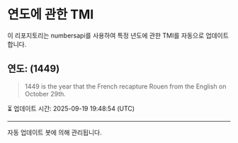 
# 연도에 관한 TMI

이 리포지토리는 numbersapi를 사용하여 특정 년도에 관한 TMI를 자동으로 업데이트합니다.

## 연도: (1449)
> 1449 is the year that the French recapture Rouen from the English on October 29th.

⏳ 업데이트 시간: 2025-09-19 19:48:54 (UTC)

---
자동 업데이트 봇에 의해 관리됩니다.
